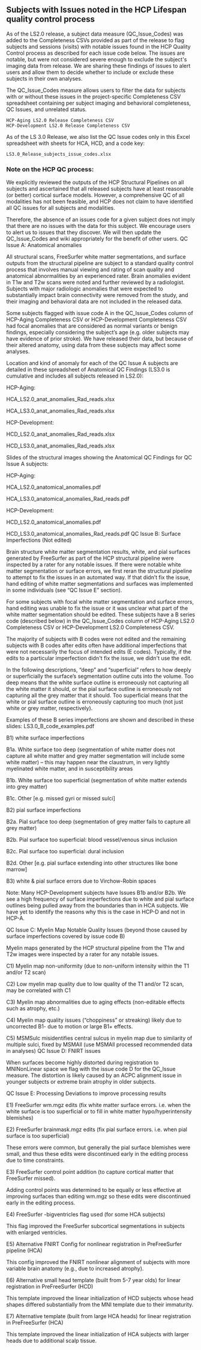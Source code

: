 ## Subjects with Issues noted in the HCP Lifespan quality control process

As of the LS2.0 release, a subject data measure (QC_Issue_Codes) was added to the Completeness CSVs provided as part of the release to flag subjects and sessions (visits) with notable issues found in the HCP Quality Control process as described for each issue code below.  The issues are notable, but were not considered severe enough to exclude the subject's imaging data from release. We are sharing these findings of issues to alert users and allow them to decide whether to include or exclude these subjects in their own analyses.  

The QC_Issue_Codes measure allows users to filter the data for subjects with or without these issues in the project-specific Completeness CSV spreadsheet containing per subject imaging and behavioral completeness, QC Issues, and unrelated status.

    HCP-Aging LS2.0 Release Completeness CSV 
    HCP-Development LS2.0 Release Completeness CSV

As of the LS 3.0 Release, we also list the QC Issue codes only in this Excel spreadsheet with sheets for HCA, HCD, and a code key:

    LS3.0_Release_subjects_issue_codes.xlsx


### Note on the HCP QC process:

We explicitly reviewed the outputs of the HCP Structural Pipelines on all subjects and ascertained that all released subjects have at least reasonable (or better) cortical surface models. However, a comprehensive QC of all modalities has not been feasible, and HCP does not claim to have identified all QC issues for all subjects and modalities.  

Therefore, the absence of an issues code for a given subject does not imply that there are no issues with the data for this subject. We encourage users to alert us to issues that they discover.  We will then update the QC_Issue_Codes and wiki appropriately for the benefit of other users.
QC Issue A: Anatomical anomalies

All structural scans, FreeSurfer white matter segmentations, and surface outputs from the structural pipeline are subject to a standard quality control process that involves manual viewing and rating of scan quality and anatomical abnormalities by an experienced rater. Brain anomalies evident in T1w and T2w scans were noted and further reviewed by a radiologist. Subjects with major radiologic anomalies that were expected to substantially impact brain connectivity were removed from the study, and their imaging and behavioral data are not included in the released data. 

Some subjects flagged with issue code A in the QC_Issue_Codes column of HCP-Aging Completeness CSV or HCP-Development Completeness CSV had focal anomalies that are considered as normal variants or benign findings, especially considering the subject’s age (e.g. older subjects may have evidence of prior stroke). We have released their data, but because of their altered anatomy, using data from these subjects may affect some analyses. 

Location and kind of anomaly for each of the QC Issue A subjects are detailed in these spreadsheet of Anatomical QC Findings (LS3.0 is cumulative and includes all subjects released in LS2.0):

HCP-Aging:

HCA_LS2.0_anat_anomalies_Rad_reads.xlsx

HCA_LS3.0_anat_anomalies_Rad_reads.xlsx

HCP-Development:

HCD_LS2.0_anat_anomalies_Rad_reads.xlsx

HCD_LS3.0_anat_anomalies_Rad_reads.xlsx

Slides of the structural images showing the Anatomical QC Findings for QC Issue A subjects: 

HCP-Aging:

HCA_LS2.0_anatomical_anomalies.pdf

HCA_LS3.0_anatomical_anomalies_Rad_reads.pdf

HCP-Development:

HCD_LS2.0_anatomical_anomalies.pdf

HCD_LS3.0_anatomical_anomalies_Rad_reads.pdf
QC Issue B: Surface Imperfections (Not edited)

Brain structure white matter segmentation results, white, and pial surfaces generated by FreeSurfer as part of the HCP structural pipeline were inspected by a rater for any notable issues. If there were notable white matter segmentation or surface errors, we first reran the structural pipeline to attempt to fix the issues in an automated way. If that didn’t fix the issue, hand editing of white matter segmentations and surfaces was implemented in some individuals (see “QC Issue E” section).

For some subjects with focal white matter segmentation and surface errors, hand editing was unable to fix the issue or it was unclear what part of the white matter segmentation should be edited.  These subjects have a B series code (described below) in the QC_Issue_Codes column of HCP-Aging LS2.0 Completeness CSV or HCP-Development LS2.0 Completeness CSV.

The majority of subjects with B codes were not edited and the remaining subjects with B codes after edits often have additional imperfections that were not necessarily the focus of intended edits (E codes). Typically, if the edits to a particular imperfection didn't fix the issue, we didn't use the edit.

In the following descriptions, “deep” and “superficial” refers to how deeply or superficially the surface’s segmentation outline cuts into the volume. Too deep means that the white surface outline is erroneously not capturing all the white matter it should, or the pial surface outline is erroneously not capturing all the grey matter that it should. Too superficial means that the white or pial surface outline is erroneously capturing too much (not just white or grey matter, respectively).

Examples of these B series imperfections are shown and described in these slides: LS3.0_B_code_examples.pdf


B1) white surface imperfections

B1a. White surface too deep (segmentation of white matter does not capture all white matter and grey matter segmentation will include some white matter) – this may happen near the claustrum, in very lightly myelinated white matter, and in susceptibility areas

B1b. White surface too superficial (segmentation of white matter extends into grey matter)

B1c. Other [e.g. missed gyri or missed sulci]

B2) pial surface imperfections

B2a. Pial surface too deep (segmentation of grey matter fails to capture all grey matter)

B2b. Pial surface too superficial: blood vessel/venous sinus inclusion

B2c. Pial surface too superficial: dural inclusion

B2d. Other [e.g. pial surface extending into other structures like bone marrow] 

B3) white & pial surface errors due to Virchow-Robin spaces


Note: Many HCP-Development subjects have Issues B1b and/or B2b. We see a high frequency of surface imperfections due to white and pial surface outlines being pulled away from the boundaries than in HCA subjects. We have yet to identify the reasons why this is the case in HCP-D and not in HCP-A.


QC Issue C: Myelin Map Notable Quality Issues (beyond those caused by surface imperfections covered by issue code B)

Myelin maps generated by the HCP structural pipeline from the T1w and T2w images were inspected by a rater for any notable issues. 

C1) Myelin map non-uniformity (due to non-uniform intensity within the T1 and/or T2 scan)

C2) Low myelin map quality due to low quality of the T1 and/or T2 scan, may be correlated with C1 

C3) Myelin map abnormalities due to aging effects (non-editable effects such as atrophy, etc.)

C4) Myelin map quality issues (“choppiness” or streaking) likely due to uncorrected B1- due to motion or large B1+ effects. 

C5) MSMSulc misidentifies central sulcus in myelin map due to similarity of multiple sulci, fixed by MSMAll (use MSMAll processed recommended data in analyses)
QC Issue D: FNIRT issues 

When surfaces become highly distorted during registration to MNINonLinear space we flag with the issue code D for the QC_Issue measure. The distortion is likely caused by an ACPC alignment issue in younger subjects or extreme brain atrophy in older subjects. 


QC Issue E: Processing Deviations to improve processing results

E1) FreeSurfer wm.mgz edits (fix white matter surface errors. i.e. when the white surface is too superficial or to fill in white matter hypo/hyperintensity blemishes) 

E2) FreeSurfer brainmask.mgz edits (fix pial surface errors. i.e. when pial surface is too superficial)  

These errors were common, but generally the pial surface blemishes were small, and thus these edits were discontinued early in the editing process due to time constraints.

E3) FreeSurfer control point addition (to capture cortical matter that FreeSurfer missed).  

Adding control points was determined to be equally or less effective at improving surfaces than editing wm.mgz so these edits were discontinued early in the editing process. 

E4) FreeSurfer -bigventricles flag used (for some HCA subjects)

This flag improved the FreeSurfer subcortical segmentations in subjects with enlarged ventricles.

E5) Alternative FNIRT Config for nonlinear registration in PreFreeSurfer pipeline (HCA)

This config improved the FNIRT nonlinear alignment of subjects with more variable brain anatomy (e.g., due to increased atrophy). 

E6) Alternative small head template (built from 5-7 year olds) for linear registration in PreFreeSurfer (HCD)

This template improved the linear initialization of HCD subjects whose head shapes differed substantially from the MNI template due to their immaturity.

E7) Alternative template (built from large HCA heads) for linear registration in PreFreeSurfer (HCA)

This template improved the linear initialization of HCA subjects with larger heads due to additional scalp tissue.
